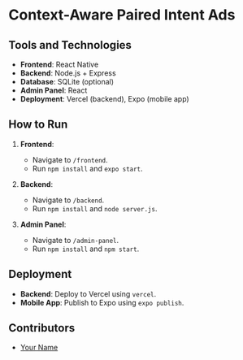 # Context-Aware Paired Intent Ads

## Tools and Technologies
- **Frontend**: React Native
- **Backend**: Node.js + Express
- **Database**: SQLite (optional)
- **Admin Panel**: React
- **Deployment**: Vercel (backend), Expo (mobile app)

## How to Run
1. **Frontend**:
   - Navigate to `/frontend`.
   - Run `npm install` and `expo start`.

2. **Backend**:
   - Navigate to `/backend`.
   - Run `npm install` and `node server.js`.

3. **Admin Panel**:
   - Navigate to `/admin-panel`.
   - Run `npm install` and `npm start`.

## Deployment
- **Backend**: Deploy to Vercel using `vercel`.
- **Mobile App**: Publish to Expo using `expo publish`.

## Contributors
- [Your Name](https://github.com/your-username)